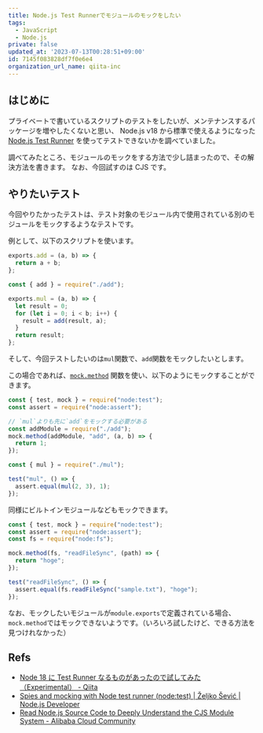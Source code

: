 ```yaml
---
title: Node.js Test Runnerでモジュールのモックをしたい
tags:
  - JavaScript
  - Node.js
private: false
updated_at: '2023-07-13T00:28:51+09:00'
id: 7145f083828df7f0e6e4
organization_url_name: qiita-inc
---
```


## はじめに

プライベートで書いているスクリプトのテストをしたいが、メンテナンスするパッケージを増やしたくないと思い、
Node.js v18 から標準で使えるようになった[Node.js Test Runner](https://nodejs.org/api/test.html) を使ってテストできないかを調べていました。

調べてみたところ、モジュールのモックをする方法で少し詰まったので、その解決方法を書きます。
なお、今回試すのは CJS です。

## やりたいテスト

今回やりたかったテストは、テスト対象のモジュール内で使用されている別のモジュールをモックするようなテストです。

例として、以下のスクリプトを使います。

```js:add.js
exports.add = (a, b) => {
  return a + b;
};
```

```js:mul.js
const { add } = require("./add");

exports.mul = (a, b) => {
  let result = 0;
  for (let i = 0; i < b; i++) {
    result = add(result, a);
  }
  return result;
};
```

そして、今回テストしたいのは`mul`関数で、`add`関数をモックしたいとします。

この場合であれば、[`mock.method`](https://nodejs.org/api/test.html#mockmethodobject-methodname-implementation-options) 関数を使い、以下のようにモックすることができます。

```js:mul.test.js
const { test, mock } = require("node:test");
const assert = require("node:assert");

// `mul`よりも先に`add`をモックする必要がある
const addModule = require("./add");
mock.method(addModule, "add", (a, b) => {
  return 1;
});

const { mul } = require("./mul");

test("mul", () => {
  assert.equal(mul(2, 3), 1);
});

```

同様にビルトインモジュールなどもモックできます。

```js:readFileSync.test.js
const { test, mock } = require("node:test");
const assert = require("node:assert");
const fs = require("node:fs");

mock.method(fs, "readFileSync", (path) => {
  return "hoge";
});

test("readFileSync", () => {
  assert.equal(fs.readFileSync("sample.txt"), "hoge");
});
```

なお、モックしたいモジュールが`module.exports`で定義されている場合、`mock.method`ではモックできないようです。（いろいろ試したけど、できる方法を見つけれなかった）

## Refs

- [Node 18 に Test Runner なるものがあったので試してみた（Experimental） - Qiita](https://qiita.com/ringtail003/items/5fda350bb273bab7e1c9)
- [Spies and mocking with Node test runner (node:test) | Željko Šević | Node.js Developer](https://sevic.dev/notes/spies-mocking-node-test-runner/)
- [Read Node.js Source Code to Deeply Understand the CJS Module System - Alibaba Cloud Community](https://www.alibabacloud.com/blog/read-node-js-source-code-to-deeply-understand-the-cjs-module-system_599765)
